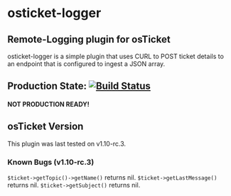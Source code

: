 # osticket-logger
## Remote-Logging plugin for osTicket
osticket-logger is a simple plugin that uses CURL to POST ticket details to an endpoint that is configured to ingest a JSON array.

## Production State: [![Build Status](https://travis-ci.org/jaketyo/osticket-logger.svg?branch=develop)](https://travis-ci.org/jaketyo/osticket-logger)
#### NOT PRODUCTION READY!

## osTicket Version
This plugin was last tested on v1.10-rc.3.

### Known Bugs (v1.10-rc.3)
`$ticket->getTopic()->getName()` returns nil.
`$ticket->getLastMessage()` returns nil.
`$ticket->getSubject()` returns nil.
